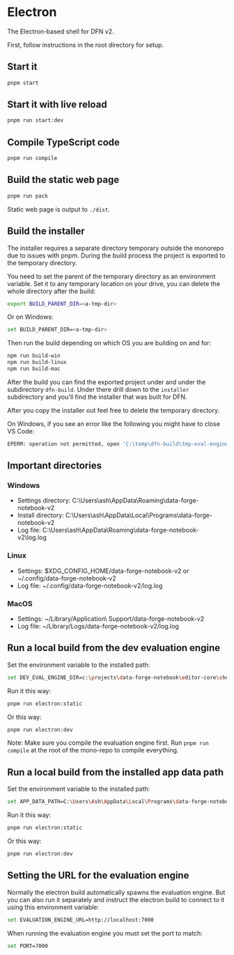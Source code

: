 # Electron

The Electron-based shell for DFN v2.

First, follow instructions in the root directory for setup.

## Start it

```bash
pnpm start
```

## Start it with live reload

```bash
pnpm run start:dev
```

## Compile TypeScript code

```bash
pnpm run compile
```

## Build the static web page

```bash
pnpm run pack
```

Static web page is output to `./dist`.

## Build the installer

The installer requires a separate directory temporary outside the monorepo due to issues with pnpm. During the build process the project is exported to the temporary directory.

You need to set the parent of the temporary directory as an environment variable. Set it to any temporary location on your drive, you can delete the whole directory after the build:

```bash
export BUILD_PARENT_DIR=<a-tmp-dir>
```

Or on Windows:

```bash
set BUILD_PARENT_DIR=<a-tmp-dir>
```

Then run the build depending on which OS you are building on and for:

```bash
npm run build-win
npm run build-linux
npm run build-mac
```

After the build you can find the exported project under <a-tmp-dir> and under the subdirectory `dfn-build`. Under there drill down to the `installer` subdirectory and you'll find the installer that was built for DFN.

After you copy the installer out feel free to delete the temporary directory.

On Windows, if you see an error like the following you might have to close VS Code: 

```bash
EPERM: operation not permitted, open 'C:\temp\dfn-build\tmp-eval-engine\node_modules\.bin\upgrade-blueprint-2.0.0-rename'
```

## Important directories

### Windows

- Settings directory: C:\Users\ash\AppData\Roaming\data-forge-notebook-v2
- Install directory: C:\Users\ash\AppData\Local\Programs\data-forge-notebook-v2
- Log file: C:\Users\ash\AppData\Roaming\data-forge-notebook-v2\log.log

### Linux

- Settings: $XDG_CONFIG_HOME/data-forge-notebook-v2 or ~/.config/data-forge-notebook-v2
- Log file: ~/.config/data-forge-notebook-v2/log.log


### MacOS 

- Settings: ~/Library/Application\ Support/data-forge-notebook-v2
- Log file: ~/Library/Logs/data-forge-notebook-v2/log.log



## Run a local build from the dev evaluation engine

Set the environment variable to the installed path:

```bash
set DEV_EVAL_ENGINE_DIR=c:\projects\data-forge-notebook\editor-core\shells\evaluation-engine
```

Run it this way:

``` bash
pnpm run electron:static
```

Or this way:

```bash
pnpm run electron:dev
```

Note: Make sure you compile the evaluation engine first. Run `pnpm run compile` at the root of the mono-repo to compile everything.

## Run a local build from the installed app data path

Set the environment variable to the installed path:

```bash
set APP_DATA_PATH=C:\Users\Ash\AppData\Local\Programs\data-forge-notebook-v2
```

Run it this way:

``` bash
pnpm run electron:static
```

Or this way:

```bash
pnpm run electron:dev
```


## Setting the URL for the evaluation engine

Normally the electron build automatically spawns the evaluation engine. But you can also run it separately and instruct the electron build to connect to it using this environment variable:

```bash
set EVALUATION_ENGINE_URL=http://localhost:7000
```

When running the evaluation engine you must set the port to match:

```bash
set PORT=7000
```


